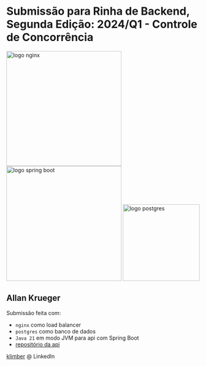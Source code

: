 # Submissão para Rinha de Backend, Segunda Edição: 2024/Q1 - Controle de Concorrência


<img src="https://upload.wikimedia.org/wikipedia/commons/c/c5/Nginx_logo.svg" alt="logo nginx" width="300" height="auto">
<br />
<img src="https://spring.io/img/spring-2.svg" alt="logo spring boot" width="300" height="auto">
<img src="https://upload.wikimedia.org/wikipedia/commons/2/29/Postgresql_elephant.svg" alt="logo postgres" width="200" height="auto">


## Allan Krueger
Submissão feita com:
- `nginx` como load balancer
- `postgres` como banco de dados
- `Java 21` em modo JVM para api com Spring Boot
- [repositório da api](https://github.com/klimber/spring-rinha-2024-q1)

[klimber](https://www.linkedin.com/in/allan-krueger/) @ LinkedIn

